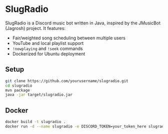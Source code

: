# SlugRadio

SlugRadio is a Discord music bot written in Java, inspired by the JMusicBot (Jagrosh) project.
It features:
- Fair/weighted song scheduling between multiple users
- YouTube and local playlist support
- `!nowplaying` and `!seek` commands
- Dockerized for Ubuntu deployment

## Setup

```bash
git clone https://github.com/yourusername/slugradio.git
cd slugradio
mvn package
java -jar target/slugradio.jar
```

## Docker

```bash
docker build -t slugradio .
docker run -d --name slugradio -e DISCORD_TOKEN=your_token_here slugradio
```
